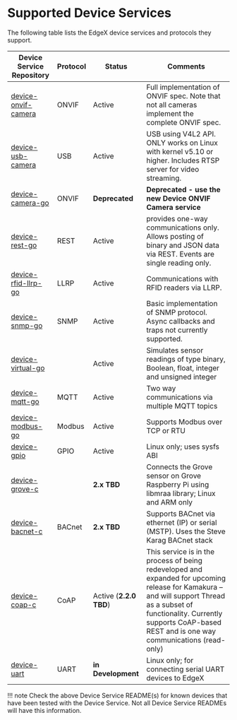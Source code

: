 # Supported Device Services

The following table lists the EdgeX device services and protocols they support.

| Device Service Repository | Protocol | Status | Comments |
|---------------------------|----------|--------|----------|
| [device-onvif-camera](https://github.com/edgexfoundry/device-onvif-camera/tree/v2.2.0) | ONVIF | Active | Full implementation of ONVIF spec. Note that not all cameras implement the complete ONVIF spec. |
| [device-usb-camera](https://github.com/edgexfoundry/device-usb-camera/tree/v2.2.0) | USB | Active | USB using V4L2 API. ONLY works on Linux with kernel v5.10 or higher. Includes RTSP server for video streaming. |
| [device-camera-go]( https://github.com/edgexfoundry/device-camera-go/tree/v2.2.0) | ONVIF | **Deprecated** | **Deprecated - use the new Device ONVIF Camera service** |
| [device-rest-go]( https://github.com/edgexfoundry/device-rest-go/tree/v2.2.0) | REST | Active| provides one-way communications only.  Allows posting of binary and JSON data via REST.  Events are single reading only.|
| [device-rfid-llrp-go]( https://github.com/edgexfoundry/device-rfid-llrp-go/tree/v2.2.0) | LLRP | Active| Communications with RFID readers via LLRP. |
| [device-snmp-go]( https://github.com/edgexfoundry/device-snmp-go/tree/v2.2.0) | SNMP | Active| Basic implementation of SNMP protocol.  Async callbacks and traps not currently supported. |
| [device-virtual-go]( https://github.com/edgexfoundry/device-virtual-go/tree/v2.2.0) | | Active| Simulates sensor readings of type binary, Boolean, float, integer and unsigned integer |
| [device-mqtt-go]( https://github.com/edgexfoundry/device-mqtt-go/tree/v2.2.0) | MQTT | Active |  Two way communications via multiple MQTT topics |
| [device-modbus-go]( https://github.com/edgexfoundry/device-modbus-go/tree/v2.2.0) | Modbus | Active | Supports Modbus over TCP or RTU |
| [device-gpio]( https://github.com/edgexfoundry/device-gpio/tree/v2.2.0) | GPIO | Active | Linux only; uses sysfs ABI |
| [device-grove-c](https://github.com/edgexfoundry/device-grove-c/tree/v1.3.1) | | **2.x TBD** | Connects the Grove sensor on Grove Raspberry Pi using libmraa library; Linux and ARM only |
| [device-bacnet-c]( https://github.com/edgexfoundry/device-bacnet-c/tree/v1.3.1) | BACnet | **2.x TBD** | Supports BACnet via ethernet (IP) or serial (MSTP).  Uses the Steve Karag BACnet stack |
| [device-coap-c]( https://github.com/edgexfoundry/device-coap-c/tree/v2.1.0) | CoAP | Active (**2.2.0 TBD**) | This service is in the process of being redeveloped and expanded for upcoming release for Kamakura – and will support Thread as a subset of functionality.  Currently supports CoAP-based REST and is one way communications (read-only) |
| [device-uart]( https://github.com/edgexfoundry-holding/device-uart) | UART | **in Development** | Linux only; for connecting serial UART devices to EdgeX |

!!! note
    Check the above Device Service README(s) for known devices that have been tested with the Device Service. Not all Device Service READMEs will have this information.